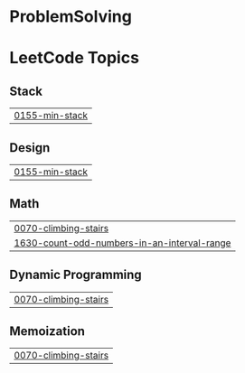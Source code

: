# ProblemSolving

<!---LeetCode Topics Start-->
# LeetCode Topics
## Stack
|  |
| ------- |
| [0155-min-stack](https://github.com/AyatGaa/ProblemSolving/tree/master/0155-min-stack) |
## Design
|  |
| ------- |
| [0155-min-stack](https://github.com/AyatGaa/ProblemSolving/tree/master/0155-min-stack) |
## Math
|  |
| ------- |
| [0070-climbing-stairs](https://github.com/AyatGaa/ProblemSolving/tree/master/0070-climbing-stairs) |
| [1630-count-odd-numbers-in-an-interval-range](https://github.com/AyatGaa/ProblemSolving/tree/master/1630-count-odd-numbers-in-an-interval-range) |
## Dynamic Programming
|  |
| ------- |
| [0070-climbing-stairs](https://github.com/AyatGaa/ProblemSolving/tree/master/0070-climbing-stairs) |
## Memoization
|  |
| ------- |
| [0070-climbing-stairs](https://github.com/AyatGaa/ProblemSolving/tree/master/0070-climbing-stairs) |
<!---LeetCode Topics End-->